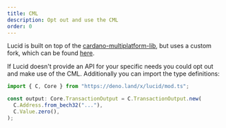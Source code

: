 ```yaml
---
title: CML
description: Opt out and use the CML
order: 0
---
```


Lucid is built on top of the
[cardano-multiplatform-lib](https://github.com/dcSpark/cardano-multiplatform-lib),
but uses a custom fork, which can be found
[here](https://github.com/berry-pool/cardano-multiplatform-lib).

If Lucid doesn't provide an API for your specific needs you could opt out and
make use of the CML. Additionally you can import the type definitions:

```ts
import { C, Core } from "https://deno.land/x/lucid/mod.ts";

const output: Core.TransactionOutput = C.TransactionOutput.new(
  C.Address.from_bech32("..."),
  C.Value.zero(),
);
```

